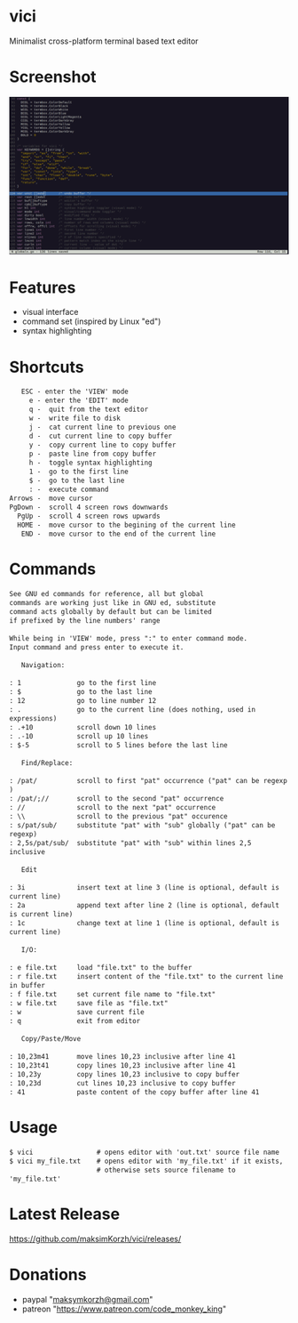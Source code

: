 # vici
Minimalist cross-platform terminal based text editor

# Screenshot
![IMAGE ALT TEXT HERE](https://raw.githubusercontent.com/maksimKorzh/vici/main/assets/vici.png)

# Features
 - visual interface
 - command set (inspired by Linux "ed")
 - syntax highlighting

# Shortcuts
       ESC - enter the 'VIEW' mode
         e - enter the 'EDIT' mode
         q -  quit from the text editor
         w -  write file to disk
         j -  cat current line to previous one
         d -  cut current line to copy buffer
         y -  copy current line to copy buffer
         p -  paste line from copy buffer
         h -  toggle syntax highlighting
         1 -  go to the first line
         $ -  go to the last line
         : -  execute command
    Arrows -  move cursor
    PgDown -  scroll 4 screen rows downwards
      PgUp -  scroll 4 screen rows upwards
      HOME -  move cursor to the begining of the current line
       END -  move cursor to the end of the current line

# Commands
    See GNU ed commands for reference, all but global
    commands are working just like in GNU ed, substitute
    command acts globally by default but can be limited
    if prefixed by the line numbers' range

    While being in 'VIEW' mode, press ":" to enter command mode.
    Input command and press enter to execute it.

       Navigation:

    : 1              go to the first line
    : $              go to the last line
    : 12             go to line number 12
    : .              go to the current line (does nothing, used in expressions)
    : .+10           scroll down 10 lines
    : .-10           scroll up 10 lines
    : $-5            scroll to 5 lines before the last line

       Find/Replace:

    : /pat/          scroll to first "pat" occurrence ("pat" can be regexp )
    : /pat/;//       scroll to the second "pat" occurrence
    : //             scroll to the next "pat" occurrence
    : \\             scroll to the previous "pat" occurence
    : s/pat/sub/     substitute "pat" with "sub" globally ("pat" can be regexp)
    : 2,5s/pat/sub/  substitute "pat" with "sub" within lines 2,5 inclusive

       Edit

    : 3i             insert text at line 3 (line is optional, default is current line)
    : 2a             append text after line 2 (line is optional, default is current line)
    : 1c             change text at line 1 (line is optional, default is current line)  

       I/O:

    : e file.txt     load "file.txt" to the buffer
    : r file.txt     insert content of the "file.txt" to the current line in buffer
    : f file.txt     set current file name to "file.txt"
    : w file.txt     save file as "file.txt"
    : w              save current file
    : q              exit from editor

       Copy/Paste/Move

    : 10,23m41       move lines 10,23 inclusive after line 41
    : 10,23t41       copy lines 10,23 inclusive after line 41
    : 10,23y         copy lines 10,23 inclusive to copy buffer
    : 10,23d         cut lines 10,23 inclusive to copy buffer
    : 41             paste content of the copy buffer after line 41
 

# Usage
    $ vici                # opens editor with 'out.txt' source file name
    $ vici my_file.txt    # opens editor with 'my_file.txt' if it exists,
                          # otherwise sets source filename to 'my_file.txt'

# Latest Release
https://github.com/maksimKorzh/vici/releases/

# Donations
 - paypal "maksymkorzh@gmail.com"
 - patreon "https://www.patreon.com/code_monkey_king"
